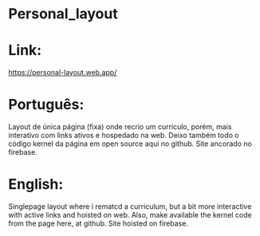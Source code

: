 # Personal_layout
 <h1>Link:</h1>
<a href="https://personal-layout.web.app/" target="_blank">https://personal-layout.web.app/</a>
 <h1>Português:</h1>
 <div>Layout de única página (fixa) onde recrio um currículo, porém, mais interativo com links ativos e hospedado na web. Deixo também todo o código kernel da página em open source aqui no github. Site ancorado no firebase.</div>
<h1>English: </h1>
<div>Singlepage layout where i rematcd a curriculum, but a bit more interactive with active links and hoisted on web. Also, make available the kernel code from the page here, at github. Site hoisted on firebase.</div>


